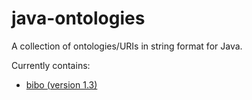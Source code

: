 # java-ontologies
A collection of ontologies/URIs in string format for Java.

Currently contains:
- [bibo (version 1.3)](http://bibliontology.com/)
